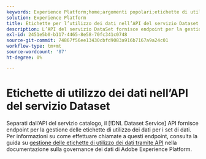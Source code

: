 ```yaml
---
keywords: Experience Platform;home;argomenti popolari;etichette di utilizzo dei dati;servizio catalogo
solution: Experience Platform
title: Etichette per l’utilizzo dei dati nell’API del servizio Dataset
description: L’API del servizio DataSet fornisce endpoint per la gestione delle etichette di utilizzo dei dati per i set di dati.
exl-id: 2451e5b0-b117-4465-8e58-70fc341c0748
source-git-commit: 74867f56ee13430cbfd9083a916b7167a9a24c01
workflow-type: tm+mt
source-wordcount: '87'
ht-degree: 0%

---
```


# Etichette di utilizzo dei dati nell’API del servizio Dataset

Separati dall’API del servizio catalogo, il [!DNL Dataset Service] API fornisce endpoint per la gestione delle etichette di utilizzo dei dati per i set di dati. Per informazioni su come effettuare chiamate a questi endpoint, consulta la guida su [gestione delle etichette di utilizzo dei dati tramite API](../../data-governance/labels/dataset-api.md) nella documentazione sulla governance dei dati di Adobe Experience Platform.
